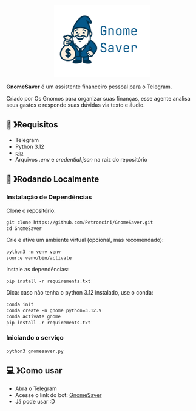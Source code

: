 <p align="center">
  <img src="./gnome-wall.png" alt="texto alternativo" width="50%" height="50%">
</p>

**GnomeSaver** é um assistente financeiro pessoal para o Telegram.

Criado por Os Gnomos para organizar suas finanças, esse agente analisa seus gastos e responde suas dúvidas via texto e áudio.

## 📝 》Requisitos

- Telegram
- Python 3.12
- [pip](https://pip.pypa.io/en/stable/installation/)
- Arquivos *.env* e *credential.json* na raiz do repositório

## 📖 》Rodando Localmente

### Instalação de Dependências

Clone o repositório:
```
git clone https://github.com/Petroncini/GnomeSaver.git
cd GnomeSaver
```

Crie e ative um ambiente virtual (opcional, mas recomendado):
```
python3 -m venv venv
source venv/bin/activate
```

Instale as dependências:
```
pip install -r requirements.txt
```

Dica: caso não tenha o python 3.12 instalado, use o conda:
```
conda init
conda create -n gnome python=3.12.9
conda activate gnome
pip install -r requirements.txt
```

### Iniciando o serviço

```
python3 gnomesaver.py
```

## 💻 》Como usar

- Abra o Telegram
- Acesse o link do bot: [GnomeSaver](https://t.me/Gnome314Bot)
- Já pode usar :D
